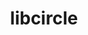 ---
title: "libcircle"
layout: cache
categories: [package, develop]
meta: {"compilers": ["cce@18.0.0", "gcc@10.3.0", "gcc@11.4.0", "gcc@9.4.0", "intel-oneapi-compilers@2025.1.0"], "num_specs": 21, "num_specs_by_stack": {"e4s": 4, "e4s-cray-rhel": 4, "e4s-cray-sles": 2, "e4s-neoverse-v2": 4, "e4s-neoverse_v1": 3, "e4s-oneapi": 3, "e4s-power": 1, "root": 21}, "oss": ["rhel8", "sle_hpc15", "ubuntu20.04", "ubuntu22.04"], "platforms": ["linux"], "stacks": ["e4s", "e4s-cray-rhel", "e4s-cray-sles", "e4s-neoverse-v2", "e4s-neoverse_v1", "e4s-oneapi", "e4s-power", "root"], "targets": ["neoverse_v1", "neoverse_v2", "ppc64le", "x86_64_v3", "x86_64_v4"], "versions": ["0.3.0"]}
spec_details: [{"compiler": "cce@18.0.0", "hash": "2emkrfyw53ggcue6ce3cnf7mfhn65p7j", "os": "rhel8", "platform": "linux", "size": "-", "stacks": ["e4s-cray-rhel", "root"], "target": "x86_64_v3", "variants": ["build_system=autotools", "patches:=fd725f5"], "versions": ["0.3.0"]}, {"compiler": "intel-oneapi-compilers@2025.1.0", "hash": "2ja3lmg6phadyltdqfsw5wfj2g3bc4pi", "os": "ubuntu22.04", "platform": "linux", "size": "-", "stacks": ["e4s-oneapi", "root"], "target": "x86_64_v3", "variants": ["build_system=autotools"], "versions": ["0.3.0"]}, {"compiler": "cce@18.0.0", "hash": "4r773xwcdlwgmvl5vwpgbrdoewxmsp5b", "os": "rhel8", "platform": "linux", "size": "-", "stacks": ["e4s-cray-rhel", "root"], "target": "x86_64_v3", "variants": ["build_system=autotools", "patches:=fd725f5"], "versions": ["0.3.0"]}, {"compiler": "gcc@9.4.0", "hash": "7rh34cbtngfauyrcc2ypl2e3rjgzgzrd", "os": "ubuntu20.04", "platform": "linux", "size": "-", "stacks": ["e4s-power", "root"], "target": "ppc64le", "variants": ["build_system=autotools"], "versions": ["0.3.0"]}, {"compiler": "gcc@11.4.0", "hash": "bv4cmjdfkhm5qvhitqonvzzyk73lsodh", "os": "ubuntu22.04", "platform": "linux", "size": "-", "stacks": ["e4s-neoverse_v1", "root"], "target": "neoverse_v1", "variants": ["build_system=autotools"], "versions": ["0.3.0"]}, {"compiler": "gcc@11.4.0", "hash": "dd3py4zr6y2zsde4klntt6kga6zncanj", "os": "ubuntu22.04", "platform": "linux", "size": "-", "stacks": ["e4s-neoverse-v2", "root"], "target": "neoverse_v2", "variants": ["build_system=autotools"], "versions": ["0.3.0"]}, {"compiler": "gcc@11.4.0", "hash": "djfccnu5x265yqxwiirebcxrie2jblo4", "os": "ubuntu22.04", "platform": "linux", "size": "-", "stacks": ["e4s", "root"], "target": "x86_64_v3", "variants": ["build_system=autotools"], "versions": ["0.3.0"]}, {"compiler": "intel-oneapi-compilers@2025.1.0", "hash": "gnegwarwbyero6z23mcxixndyndzlarw", "os": "ubuntu22.04", "platform": "linux", "size": "-", "stacks": ["e4s-oneapi", "root"], "target": "x86_64_v3", "variants": ["build_system=autotools"], "versions": ["0.3.0"]}, {"compiler": "gcc@11.4.0", "hash": "hclfjer2cmx4ndxxge23dogvvuizw7ik", "os": "ubuntu22.04", "platform": "linux", "size": "-", "stacks": ["e4s", "root"], "target": "x86_64_v3", "variants": ["build_system=autotools"], "versions": ["0.3.0"]}, {"compiler": "gcc@11.4.0", "hash": "hsjbiq2mxdvcjotockixc45phjt5uzvn", "os": "ubuntu22.04", "platform": "linux", "size": "-", "stacks": ["e4s-neoverse-v2", "root"], "target": "neoverse_v2", "variants": ["build_system=autotools"], "versions": ["0.3.0"]}, {"compiler": "gcc@11.4.0", "hash": "jffbujotgbekeaskuqenr4d2sdgyexpv", "os": "ubuntu22.04", "platform": "linux", "size": "-", "stacks": ["e4s-neoverse-v2", "root"], "target": "neoverse_v2", "variants": ["build_system=autotools"], "versions": ["0.3.0"]}, {"compiler": "gcc@11.4.0", "hash": "ldrv6i6vizdvnftuqqc5dt7o7scj5rdv", "os": "ubuntu22.04", "platform": "linux", "size": "-", "stacks": ["e4s-neoverse_v1", "root"], "target": "neoverse_v1", "variants": ["build_system=autotools"], "versions": ["0.3.0"]}, {"compiler": "cce@18.0.0", "hash": "o5mzdqmlpfskxmin7idrlj4umeushgla", "os": "rhel8", "platform": "linux", "size": "-", "stacks": ["e4s-cray-rhel", "root"], "target": "x86_64_v3", "variants": ["build_system=autotools", "patches:=fd725f5"], "versions": ["0.3.0"]}, {"compiler": "gcc@11.4.0", "hash": "omvazuege3kcg6umo6rorymvbjfnpueg", "os": "ubuntu22.04", "platform": "linux", "size": "-", "stacks": ["e4s-neoverse-v2", "root"], "target": "neoverse_v2", "variants": ["build_system=autotools"], "versions": ["0.3.0"]}, {"compiler": "cce@18.0.0", "hash": "pfvfd33r6xoqwchf2b3aiwogq4snauwb", "os": "rhel8", "platform": "linux", "size": "-", "stacks": ["e4s-cray-rhel", "root"], "target": "x86_64_v3", "variants": ["build_system=autotools", "patches:=fd725f5"], "versions": ["0.3.0"]}, {"compiler": "gcc@11.4.0", "hash": "qiqnnvnfwteoo5in5ggqcpksy5q3pdkx", "os": "ubuntu22.04", "platform": "linux", "size": "-", "stacks": ["e4s-neoverse_v1", "root"], "target": "neoverse_v1", "variants": ["build_system=autotools"], "versions": ["0.3.0"]}, {"compiler": "gcc@11.4.0", "hash": "rlw4pinoqyrkqk26ovkkuokaevquyvre", "os": "ubuntu22.04", "platform": "linux", "size": "-", "stacks": ["e4s", "root"], "target": "x86_64_v3", "variants": ["build_system=autotools"], "versions": ["0.3.0"]}, {"compiler": "intel-oneapi-compilers@2025.1.0", "hash": "vfkksspvjxzkduxzdtsd6d4jkpmc7ye6", "os": "ubuntu22.04", "platform": "linux", "size": "-", "stacks": ["e4s-oneapi", "root"], "target": "x86_64_v3", "variants": ["build_system=autotools"], "versions": ["0.3.0"]}, {"compiler": "gcc@10.3.0", "hash": "x2owf5ekle4fnwdcbqzva7hkuhxwble5", "os": "sle_hpc15", "platform": "linux", "size": "-", "stacks": ["e4s-cray-sles", "root"], "target": "x86_64_v4", "variants": ["build_system=autotools"], "versions": ["0.3.0"]}, {"compiler": "gcc@11.4.0", "hash": "x4okrr6yeldaipi4pgqj2s5x2gy7k6m5", "os": "ubuntu22.04", "platform": "linux", "size": "-", "stacks": ["e4s", "root"], "target": "x86_64_v3", "variants": ["build_system=autotools"], "versions": ["0.3.0"]}, {"compiler": "gcc@10.3.0", "hash": "znbufq6qfmogekngfo6e73egan2din6u", "os": "sle_hpc15", "platform": "linux", "size": "-", "stacks": ["e4s-cray-sles", "root"], "target": "x86_64_v4", "variants": ["build_system=autotools"], "versions": ["0.3.0"]}]
---